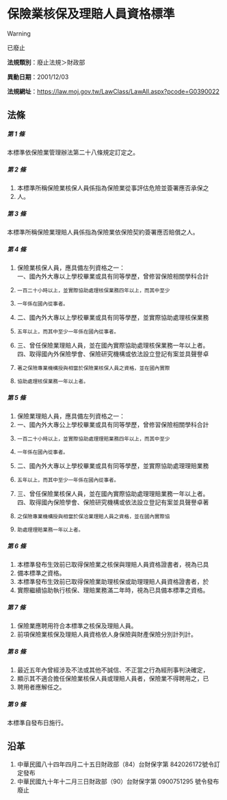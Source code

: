 # 保險業核保及理賠人員資格標準


> [!WARNING]
> 已廢止


**法規類別**：廢止法規＞財政部

**異動日期**：2001/12/03  

**法規網址**：https://law.moj.gov.tw/LawClass/LawAll.aspx?pcode=G0390022



## 法條
##### 第 1 條
本標準依保險業管理辦法第二十八條規定訂定之。

##### 第 2 條
1. 本標準所稱保險業核保人員係指為保險業從事評估危險並簽署應否承保之
1. 人。

##### 第 3 條
本標準所稱保險業理賠人員係指為保險業依保險契約簽署應否賠償之人。

##### 第 4 條
1. 保險業核保人員，應具備左列資格之一：  
一、國內外大專以上學校畢業或具有同等學歷，曾修習保險相關學科合計
1.     一百二十小時以上，並實際協助處理核保業務四年以上，而其中至少
1.     一年係在國內從事者。
1. 二、國內外大專以上學校畢業或具有同等學歷，並實際協助處理核保業務
1.     五年以上，而其中至少一年係在國內從事者。
1. 三、曾任保險業理賠人員，並在國內實際協助處理核保業務一年以上者。  
四、取得國內外保險學會、保險研究機構或依法設立登記有案並具聲譽卓
1.     著之保險專業機構授與相當於保險業核保人員之資格，並在國內實際
1.     協助處理核保業務一年以上者。

##### 第 5 條
1. 保險業理賠人員，應具備左列資格之一：　
1. 一、國內外大專公上學校畢業或具有同等學歷，曾修習保險相關學科合計
1.     一百二十小時以上，並實際協助處理理賠業務四年以上，而其中至少
1.     一年係在國內從事者。
1. 二、國內外大專以上學校畢業或具有同等學歷，並實際協助處理理賠業務
1.     五年以上，而其中至少一年係在國內從事者。
1. 三、曾任保險業核保人員，並在國內實際協助處理理賠業務一年以上者。  
四、取得國內保險學會、保險研究機構或依法設立登記有案並具聲譽卓著
1.     之保險專業機構授與相當於保冾業理賠人員之資格，並在國內實際協
1.     助處理理賠業務一年以上者。

##### 第 6 條
1. 本標準發布生效前已取得保險業之核保與理賠人員資格證書者，視為已具
1. 備本標準之資格。
1. 本標準發布生效前已取得保險業助理核保或助理理賠人員資格證書者，於
1. 實際繼續協助執行核保、理賠業務滿二年時，視為已具備本標準之資格。

##### 第 7 條
1. 保險業應聘用符合本標準之核保及理賠人員。
1. 前項保險業核保及理賠人員資格依人身保險與財產保險分別計列計。

##### 第 8 條
1. 最近五年內曾經涉及不法或其他不誠信、不正當之行為經刑事判決確定，
1. 顯示其不適合擔任保險業核保人員或理賠人員者，保險業不得聘用之，已
1. 聘用者應解任之。

##### 第 9 條
本標準自發布日施行。

## 沿革
1. 中華民國八十四年四月二十五日財政部（84）台財保字第 842026172號令訂定發布
1. 中華民國九十年十二月三日財政部（90）台財保字第 0900751295 號令發布廢止
